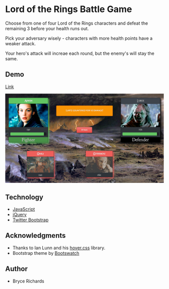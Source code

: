# Lord of the Rings Battle Game

Choose from one of four Lord of the Rings characters and defeat the remaining 3 before your health runs out.

Pick your adversary wisely - characters with more health points have a weaker attack.

Your hero's attack will increae each round, but the enemy's will stay the same.

## Demo

[Link](https://lotr-battle.herokuapp.com/)

![Screenshot](https://github.com/bryce-richards/LOTR-Battle/blob/master/LOTR-battle.png)

## Technology

* [JavaScript](https://www.javascript.com/)
* [jQuery](https://jquery.com/)
* [Twitter Bootstrap](http://getbootstrap.com/)

## Acknowledgments

* Thanks to Ian Lunn and his [hover.css](http://ianlunn.github.io/Hover/) library.
* Bootstrap theme by [Bootswatch](http://bootswatch.com/)

## Author

* Bryce Richards
